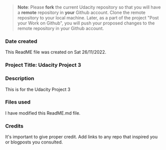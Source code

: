 >**Note**: Please **fork** the current Udacity repository so that you will have a **remote** repository in **your** Github account. Clone the remote repository to your local machine. Later, as a part of the project "Post your Work on Github", you will push your proposed changes to the remote repository in your Github account.

### Date created
This ReadME file was created on Sat 26/11/2022.

### Project Title: Udacity Project 3


### Description
This is for the Udacity Project 3

### Files used
I have modified this ReadME.md file.

### Credits
It's important to give proper credit. Add links to any repo that inspired you or blogposts you consulted.

